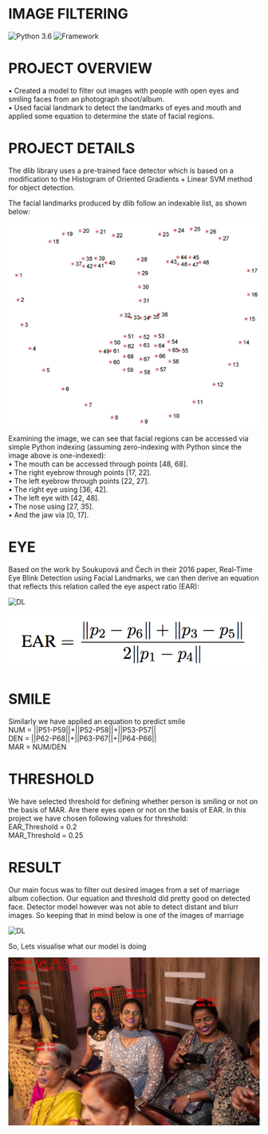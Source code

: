 # IMAGE FILTERING

![Python 3.6](https://img.shields.io/badge/Python-3.6-brightgreen.svg) ![Framework](https://img.shields.io/badge/Framework-Keras/TensorFlow-orange.svg)

# PROJECT OVERVIEW

• Created a model to filter out images with people with open eyes and smiling faces from an photograph shoot/album.<br/>
• Used facial landmark to detect the landmarks of eyes and mouth and applied some equation to determine the state of facial regions.

# PROJECT DETAILS

The dlib library uses a pre-trained face detector which is based on a modification to the Histogram of Oriented Gradients + Linear SVM method for object detection.

The facial landmarks produced by dlib follow an indexable list, as shown below:

![The full set of facial landmarks that can be detected via dlib](resources/facial_landmarks.jpg)


Examining the image, we can see that facial regions can be accessed via simple Python indexing (assuming zero-indexing with Python since the image above is one-indexed):<br/>
• The mouth can be accessed through points [48, 68].<br/>
• The right eyebrow through points [17, 22].<br/>
• The left eyebrow through points [22, 27].<br/>
• The right eye using [36, 42].<br/>
• The left eye with [42, 48].<br/>
• The nose using [27, 35].<br/>
• And the jaw via [0, 17].<br/>

# EYE

Based on the work by Soukupová and Čech in their 2016 paper, Real-Time Eye Blink Detection using Facial Landmarks, we can then derive an equation that reflects this relation called the eye aspect ratio (EAR):

![DL](resources/eye_landmarks.png)

![DL](resources/eye_detection_equation.png)

# SMILE

Similarly we have applied an equation to predict smile <br/>
NUM = ||P51-P59||+||P52-P58||+||P53-P57|| <br/>
DEN = ||P62-P68||+||P63-P67||+||P64-P66|| <br/>
MAR = NUM/DEN

# THRESHOLD

We have selected threshold for defining whether person is smiling or not on the basis of MAR. Are there eyes open or not on the basis of EAR. In this project we have chosen following values for threshold:<br/>
EAR_Threshold = 0.2<br/>
MAR_Threshold = 0.25

# RESULT

Our main focus was to filter out desired images from a set of marriage album collection. Our equation and threshold did pretty good on detected face. Detector model however was not able to detect distant and blurr images. So keeping that in mind below is one of the images of marriage

![DL](dataset/examples/example_1.jpg)

So, Lets visualise what our model is doing

![DL](dataset/analysed_dataset/example_1.jpg)




